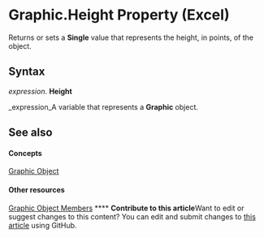 
# Graphic.Height Property (Excel)

Returns or sets a  **Single** value that represents the height, in points, of the object.


## Syntax

 _expression_. **Height**

 _expression_A variable that represents a  **Graphic** object.


## See also


#### Concepts


 [Graphic Object](0ccdfb0d-effb-9fa4-8de9-b90688693375.md)
#### Other resources


 [Graphic Object Members](c523b66f-3c54-4e97-0e05-80032819d234.md)
****   **Contribute to this article**Want to edit or suggest changes to this content? You can edit and submit changes to  [this article](https://github.com/jhershey00/VBA_Excel_Test/OpenXMLCon/articles/38ee74b8-45ea-cf1b-157b-e4dd850ee8ff.md) using GitHub.

